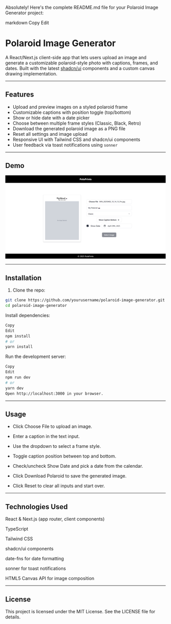 Absolutely! Here's the complete README.md file for your Polaroid Image Generator project:

markdown
Copy
Edit

# Polaroid Image Generator

A React/Next.js client-side app that lets users upload an image and generate a customizable polaroid-style photo with captions, frames, and dates. Built with the latest [shadcn/ui](https://ui.shadcn.com/) components and a custom canvas drawing implementation.

---

## Features

- Upload and preview images on a styled polaroid frame
- Customizable captions with position toggle (top/bottom)
- Show or hide date with a date picker
- Choose between multiple frame styles (Classic, Black, Retro)
- Download the generated polaroid image as a PNG file
- Reset all settings and image upload
- Responsive UI with Tailwind CSS and shadcn/ui components
- User feedback via toast notifications using `sonner`

---

## Demo

![Demo Screenshot](image.png)

---

## Installation

1. Clone the repo:

```bash
git clone https://github.com/yourusername/polaroid-image-generator.git
cd polaroid-image-generator
```

Install dependencies:

```bash
Copy
Edit
npm install
# or
yarn install
```

Run the development server:

```bash
Copy
Edit
npm run dev
# or
yarn dev
Open http://localhost:3000 in your browser.
```

---

## Usage

- Click Choose File to upload an image.

- Enter a caption in the text input.

- Use the dropdown to select a frame style.

- Toggle caption position between top and bottom.

- Check/uncheck Show Date and pick a date from the calendar.

- Click Download Polaroid to save the generated image.

- Click Reset to clear all inputs and start over.

---

## Technologies Used

React & Next.js (app router, client components)

TypeScript

Tailwind CSS

shadcn/ui components

date-fns for date formatting

sonner for toast notifications

HTML5 Canvas API for image composition

---

## License

This project is licensed under the MIT License. See the LICENSE file for details.
